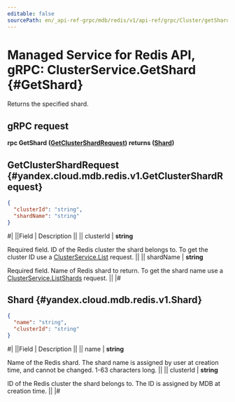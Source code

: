 ```yaml
---
editable: false
sourcePath: en/_api-ref-grpc/mdb/redis/v1/api-ref/grpc/Cluster/getShard.md
---
```


# Managed Service for Redis API, gRPC: ClusterService.GetShard {#GetShard}

Returns the specified shard.

## gRPC request

**rpc GetShard ([GetClusterShardRequest](#yandex.cloud.mdb.redis.v1.GetClusterShardRequest)) returns ([Shard](#yandex.cloud.mdb.redis.v1.Shard))**

## GetClusterShardRequest {#yandex.cloud.mdb.redis.v1.GetClusterShardRequest}

```json
{
  "clusterId": "string",
  "shardName": "string"
}
```

#|
||Field | Description ||
|| clusterId | **string**

Required field. ID of the Redis cluster the shard belongs to.
To get the cluster ID use a [ClusterService.List](/docs/managed-redis/api-ref/grpc/Cluster/list#List) request. ||
|| shardName | **string**

Required field. Name of Redis shard to return.
To get the shard name use a [ClusterService.ListShards](/docs/managed-redis/api-ref/grpc/Cluster/listShards#ListShards) request. ||
|#

## Shard {#yandex.cloud.mdb.redis.v1.Shard}

```json
{
  "name": "string",
  "clusterId": "string"
}
```

#|
||Field | Description ||
|| name | **string**

Name of the Redis shard. The shard name is assigned by user at creation time, and cannot be changed.
1-63 characters long. ||
|| clusterId | **string**

ID of the Redis cluster the shard belongs to. The ID is assigned by MDB at creation time. ||
|#